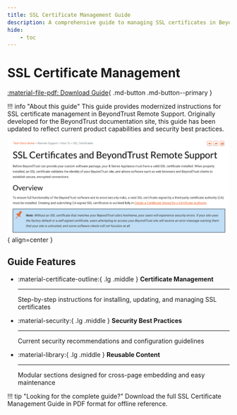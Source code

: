 ```yaml
---
title: SSL Certificate Management Guide
description: A comprehensive guide to managing SSL certificates in BeyondTrust Remote Support, including best practices and step-by-step instructions.
hide:
    - toc
---
```


# SSL Certificate Management 

[:material-file-pdf: Download Guide](../../assets/pdfs/ssl-certificates.pdf){ .md-button .md-button--primary } 

!!! info "About this guide"
    This guide provides modernized instructions for SSL certificate management in BeyondTrust Remote Support. Originally developed for the BeyondTrust documentation site, this guide has been updated to reflect current product capabilities and security best practices.

![SSL Certificate Management Guide Preview](../../assets/images/ssl-guides.png){ align=center }

## Guide Features

<div class="grid cards" markdown>

-   :material-certificate-outline:{ .lg .middle } __Certificate Management__

    ---
    
    Step-by-step instructions for installing, updating, and managing SSL certificates

-   :material-security:{ .lg .middle } __Security Best Practices__

    ---
    
    Current security recommendations and configuration guidelines

-   :material-library:{ .lg .middle } __Reusable Content__

    ---
    
    Modular sections designed for cross-page embedding and easy maintenance

</div>

!!! tip "Looking for the complete guide?"
    Download the full SSL Certificate Management Guide in PDF format for offline reference.
